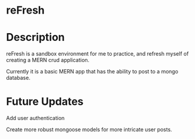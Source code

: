 # reFresh

# Description
reFresh is a sandbox environment for me to practice, and refresh myself of creating a MERN crud application. 

Currently it is a basic MERN app that has the ability to post to a mongo database.

# Future Updates
Add user authentication

Create more robust mongoose models for more intricate user posts. 




